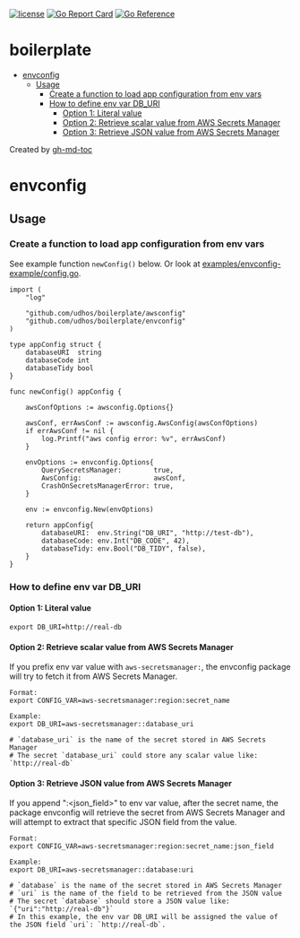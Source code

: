 [![license](http://img.shields.io/badge/license-MIT-blue.svg)](https://github.com/udhos/boilerplate/blob/main/LICENSE)
[![Go Report Card](https://goreportcard.com/badge/github.com/udhos/boilerplate)](https://goreportcard.com/report/github.com/udhos/boilerplate)
[![Go Reference](https://pkg.go.dev/badge/github.com/udhos/boilerplate.svg)](https://pkg.go.dev/github.com/udhos/boilerplate)

# boilerplate

* [envconfig](#envconfig)
  * [Usage](#usage)
    * [Create a function to load app configuration from env vars](#create-a-function-to-load-app-configuration-from-env-vars)
    * [How to define env var DB\_URI](#how-to-define-env-var-db_uri)
      * [Option 1: Literal value](#option-1-literal-value)
      * [Option 2: Retrieve scalar value from AWS Secrets Manager](#option-2-retrieve-scalar-value-from-aws-secrets-manager)
      * [Option 3: Retrieve JSON value from AWS Secrets Manager](#option-3-retrieve-json-value-from-aws-secrets-manager)

Created by [gh-md-toc](https://github.com/ekalinin/github-markdown-toc.go)

# envconfig

## Usage

### Create a function to load app configuration from env vars

See example function `newConfig()` below.
Or look at [examples/envconfig-example/config.go](examples/envconfig-example/config.go).

```
import (
	"log"

	"github.com/udhos/boilerplate/awsconfig"
	"github.com/udhos/boilerplate/envconfig"
)

type appConfig struct {
	databaseURI  string
	databaseCode int
	databaseTidy bool
}

func newConfig() appConfig {

	awsConfOptions := awsconfig.Options{}

	awsConf, errAwsConf := awsconfig.AwsConfig(awsConfOptions)
	if errAwsConf != nil {
		log.Printf("aws config error: %v", errAwsConf)
	}

	envOptions := envconfig.Options{
		QuerySecretsManager:        true,
		AwsConfig:                  awsConf,
		CrashOnSecretsManagerError: true,
	}

	env := envconfig.New(envOptions)

	return appConfig{
		databaseURI:  env.String("DB_URI", "http://test-db"),
		databaseCode: env.Int("DB_CODE", 42),
		databaseTidy: env.Bool("DB_TIDY", false),
	}
}
```

### How to define env var DB_URI

#### Option 1: Literal value

    export DB_URI=http://real-db

#### Option 2: Retrieve scalar value from AWS Secrets Manager

If you prefix env var value with `aws-secretsmanager:`, the envconfig package will try to fetch it from AWS Secrets Manager.

    Format:
    export CONFIG_VAR=aws-secretsmanager:region:secret_name

    Example:
    export DB_URI=aws-secretsmanager::database_uri

    # `database_uri` is the name of the secret stored in AWS Secrets Manager
    # The secret `database_uri` could store any scalar value like: `http://real-db`

#### Option 3: Retrieve JSON value from AWS Secrets Manager

If you append ":<json_field>" to env var value, after the secret name, the package envconfig will retrieve the secret from AWS Secrets Manager and will attempt to extract that specific JSON field from the value.

    Format:
    export CONFIG_VAR=aws-secretsmanager:region:secret_name:json_field

    Example:
    export DB_URI=aws-secretsmanager::database:uri

    # `database` is the name of the secret stored in AWS Secrets Manager
    # `uri` is the name of the field to be retrieved from the JSON value
    # The secret `database` should store a JSON value like: `{"uri":"http://real-db"}`
    # In this example, the env var DB_URI will be assigned the value of the JSON field `uri`: `http://real-db`.


